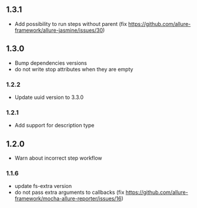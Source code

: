 ## 1.3.1
* Add possibility to run steps without parent (fix https://github.com/allure-framework/allure-jasmine/issues/30)
## 1.3.0
* Bump dependencies versions
* do not write stop attributes when they are empty
### 1.2.2
* Update uuid version to 3.3.0
### 1.2.1
* Add support for description type
## 1.2.0
* Warn about incorrect step workflow
### 1.1.6
* update fs-extra version
* do not pass extra arguments to callbacks  (fix https://github.com/allure-framework/mocha-allure-reporter/issues/16)

